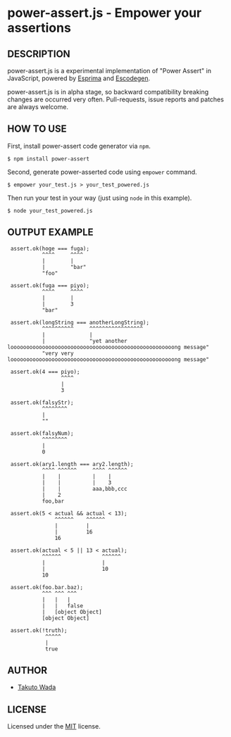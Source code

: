 power-assert.js - Empower your assertions
================================


DESCRIPTION
---------------------------------------
power-assert.js is a experimental implementation of "Power Assert" in JavaScript, powered by [Esprima](http://esprima.org/) and [Escodegen](https://github.com/Constellation/escodegen).

power-assert.js is in alpha stage, so backward compatibility breaking changes are occurred very often. Pull-requests, issue reports and patches are always welcome.


HOW TO USE
---------------------------------------

First, install power-assert code generator via `npm`.

    $ npm install power-assert

Second, generate power-asserted code using `empower` command.

    $ empower your_test.js > your_test_powered.js

Then run your test in your way (just using `node` in this example).

    $ node your_test_powered.js



OUTPUT EXAMPLE
---------------------------------------

     assert.ok(hoge === fuga);
               ^^^^     ^^^^             
               |        |                
               |        "bar"            
               "foo"                     
 
     assert.ok(fuga === piyo);
               ^^^^     ^^^^  
               |        |     
               |        3     
               "bar"          
 
     assert.ok(longString === anotherLongString);
               ^^^^^^^^^^     ^^^^^^^^^^^^^^^^^  
               |              |                  
               |              "yet another loooooooooooooooooooooooooooooooooooooooooooooooooooong message"
               "very very loooooooooooooooooooooooooooooooooooooooooooooooooooong message"
 
     assert.ok(4 === piyo);
                     ^^^^  
                     |     
                     3     
 
     assert.ok(falsyStr);
               ^^^^^^^^  
               |         
               ""        
 
     assert.ok(falsyNum);
               ^^^^^^^^  
               |         
               0         
 
     assert.ok(ary1.length === ary2.length);
               ^^^^ ^^^^^^     ^^^^ ^^^^^^  
               |    |          |    |       
               |    |          |    3       
               |    |          aaa,bbb,ccc  
               |    2                       
               foo,bar                      
 
     assert.ok(5 < actual && actual < 13);
                   ^^^^^^    ^^^^^^       
                   |         |            
                   |         16           
                   16                     
 
     assert.ok(actual < 5 || 13 < actual);
               ^^^^^^             ^^^^^^  
               |                  |       
               |                  10      
               10                         
 
     assert.ok(foo.bar.baz);
               ^^^ ^^^ ^^^  
               |   |   |    
               |   |   false
               |   [object Object]
               [object Object]
 
     assert.ok(!truth);
                ^^^^^  
                |      
                true   


AUTHOR
---------------------------------------
* [Takuto Wada](http://github.com/twada)


LICENSE
---------------------------------------
Licensed under the [MIT](https://raw.github.com/twada/power-assert.js/master/MIT-LICENSE.txt) license.
